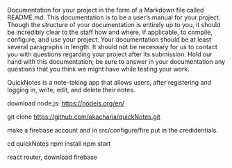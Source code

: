 Documentation for your project in the form of a Markdown file called README.md. This documentation is to be a user’s manual for your project. Though the structure of your documentation is entirely up to you, it should be incredibly clear to the staff how and where, if applicable, to compile, configure, and use your project.
Your documentation should be at least several paragraphs in length. It should not be necessary for us to contact you with questions regarding your project after its submission. Hold our hand with this documentation; be sure to answer in your documentation any questions that you think we might have while testing your work.

QuickNotes is a note-taking app that allows users, after registering and logging
in, write, edit, and delete their notes.

download node.js: https://nodejs.org/en/

git clone https://github.com/akacharia/quickNotes.git

make a firebase account and in src/configure/fire put in the credidentials.

cd quickNotes
npm install
npm start

react router, download firebase 
